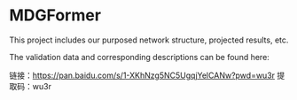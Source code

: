 # MDGFormer
This project includes our purposed network structure, projected results, etc.

The validation data and corresponding descriptions can be found here:

链接：https://pan.baidu.com/s/1-XKhNzg5NC5UgqjYelCANw?pwd=wu3r 
提取码：wu3r 
